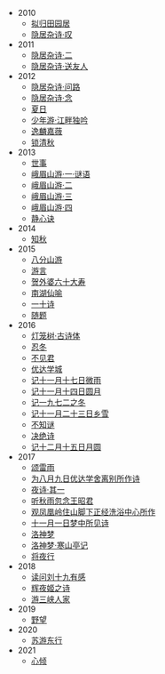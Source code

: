 - 2010
  - [拟归田园居](古诗/拟归田园居.md)
  - [隐居杂诗·叹](古诗/隐居杂诗·叹.md)
- 2011
  - [隐居杂诗·二](古诗/隐居杂诗·二.md)
  - [隐居杂诗·送友人](古诗/隐居杂诗·送友人.md)
- 2012
  - [隐居杂诗·问路](古诗/隐居杂诗·问路.md)
  - [隐居杂诗·念](古诗/隐居杂诗·念.md)
  - [夏日](古诗/夏日.md)
  - [少年游·江畔独吟](古诗/少年游·江畔独吟.md)
  - [逸麟嘉薇](古诗/逸麟嘉薇.md)
  - [锁清秋](古诗/锁清秋.md)
- 2013
  - [世事](古诗/世事.md)
  - [峨眉山游·一·谜语](古诗/峨眉山游·一·谜语.md)
  - [峨眉山游·二](古诗/峨眉山游·二.md)
  - [峨眉山游·三](古诗/峨眉山游·三.md)
  - [峨眉山游·四](古诗/峨眉山游·四.md)
  - [静心诀](古诗/静心诀.md)
- 2014
  - [知秋](古诗/知秋.md)
- 2015
  - [八分山游](古诗/八分山游.md)
  - [游言](古诗/游言.md)
  - [贺外婆六十大寿](古诗/贺外婆六十大寿.md)
  - [南湖仙喻](古诗/南湖仙喻.md)
  - [一十诗](古诗/一十诗.md)
  - [随题](古诗/随题.md)
- 2016
  - [灯笼树·古诗体](古诗/灯笼树·古诗体.md)
  - [忍冬](古诗/忍冬.md)
  - [不见君](古诗/不见君.md)
  - [优达学城](古诗/优达学城.md)
  - [记十一月十七日微雨](古诗/记十一月十七日微雨.md)
  - [记十一月十四日圆月](古诗/记十一月十四日圆月.md)
  - [记一九七二之冬](古诗/记一九七二之冬.md)
  - [记十一月二十三日乡雪](古诗/记十一月二十三日乡雪.md)
  - [不知谜](古诗/不知谜.md)
  - [决绝诗](古诗/决绝诗.md)
  - [记十二月十五日月圆](古诗/记十二月十五日月圆.md)
- 2017
  - [颂雷雨](古诗/颂雷雨.md)
  - [为八月九日优达学舍离别所作诗](古诗/为八月九日优达学舍离别所作诗.md)
  - [夜诗·其一](古诗/夜诗·其一.md)
  - [听秋雨忽念王昭君](古诗/听秋雨忽念王昭君.md)
  - [观凤凰岭住山脚下正经洗浴中心所作](古诗/观凤凰岭住山脚下正经洗浴中心所作.md)
  - [十一月一日梦中所见诗](古诗/十一月一日梦中所见诗.md)
  - [洛神梦](古诗/洛神梦.md)
  - [洛神梦·寒山亭记](古诗/洛神梦·寒山亭记.md)
  - [将夜行](古诗/将夜行.md)
- 2018
  - [读问刘十九有感](古诗/读问刘十九有感.md)
  - [辉夜姬之诗](古诗/辉夜姬之诗.md)
  - [游三峡人家](古诗/游三峡人家.md)
- 2019
  - [野望](古诗/野望.md)
- 2020
  - [苏游东行](古诗/苏游东行.md)
- 2021
  - [心倾](古诗/心倾.md)
